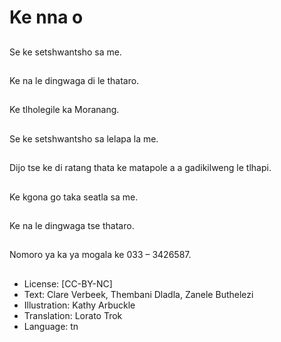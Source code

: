 # Ke nna o

##
Se ke setshwantsho sa
me.

##
Ke na le dingwaga di le
thataro.

##
Ke tlholegile ka
Moranang.

##
Se ke setshwantsho sa
lelapa la me.

##
Dijo tse ke di ratang
thata ke matapole a a
gadikilweng le tlhapi.

##
Ke kgona go taka seatla
sa me.

##
Ke na le dingwaga tse
thataro.

##
Nomoro ya ka ya
mogala ke 033 –
3426587.

##
* License: [CC-BY-NC]
* Text: Clare Verbeek, Thembani Dladla, Zanele Buthelezi
* Illustration: Kathy Arbuckle
* Translation: Lorato Trok
* Language: tn
